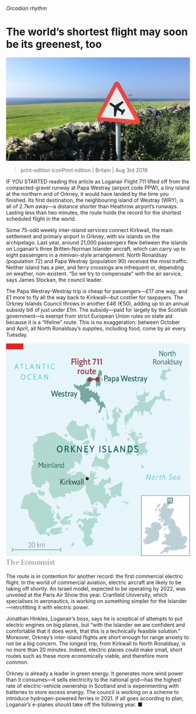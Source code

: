 ###### Orcadian rhythm

# The world’s shortest flight may soon be its greenest, too 

![image](images/20190803_BRP001_1.jpg) 

> print-edition iconPrint edition | Britain | Aug 3rd 2019 

IF YOU STARTED reading this article as Loganair Flight 711 lifted off from the compacted-gravel runway at Papa Westray (airport code PPW), a tiny island at the northern end of Orkney, it would have landed by the time you finished. Its first destination, the neighbouring island of Westray (WRY), is all of 2.7km away—a distance shorter than Heathrow airport’s runways. Lasting less than two minutes, the route holds the record for the shortest scheduled flight in the world. 

Some 75-odd weekly inter-island services connect Kirkwall, the main settlement and primary airport in Orkney, with six islands on the archipelago. Last year, around 21,000 passengers flew between the islands on Loganair’s three Britten-Norman Islander aircraft, which can carry up to eight passengers in a minivan-style arrangement. North Ronaldsay (population 72) and Papa Westray (population 90) received the most traffic. Neither island has a pier, and ferry crossings are infrequent or, depending on weather, non-existent. “So we try to compensate” with the air service, says James Stockan, the council leader. 

The Papa Westray-Westray trip is cheap for passengers—£17 one way, and £1 more to fly all the way back to Kirkwall—but costlier for taxpayers. The Orkney Islands Council throws in another £46 (€50), adding up to an annual subsidy bill of just under £1m. The subsidy—paid for largely by the Scottish government—is exempt from strict European Union rules on state aid because it is a “lifeline” route. This is no exaggeration: between October and April, all North Ronaldsay’s supplies, including food, come by air every Tuesday. 

![image](images/20190803_BRM909_0.png) 

The route is in contention for another record: the first commercial electric flight. In the world of commercial aviation, electric aircraft are likely to be taking off shortly. An Israeli model, expected to be operating by 2022, was unveiled at the Paris Air Show this year. Cranfield University, which specialises in aeronautics, is working on something simpler for the Islander—retrofitting it with electric power. 

Jonathan Hinkles, Loganair’s boss, says he is sceptical of attempts to put electric engines on big planes, but “with the Islander we are confident and comfortable that it does work, that this is a technically feasible solution.” Moreover, Orkney’s inter-island flights are short enough for range anxiety to not be a big concern. The longest trip, from Kirkwall to North Ronaldsay, is no more than 20 minutes. Indeed, electric planes could make small, short routes such as these more economically viable, and therefore more common. 

Orkney is already a leader in green energy. It generates more wind power than it consumes—it sells electricity to the national grid—has the highest rate of electric-vehicle ownership in Scotland and is experimenting with batteries to store excess energy. The council is working on a scheme to introduce hydrogen-powered ferries in 2021. If all goes according to plan, Loganair’s e-planes should take off the following year. ■ 

